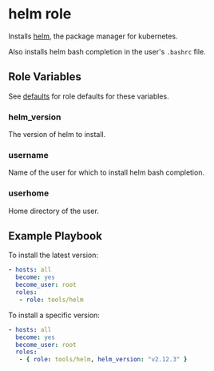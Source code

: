 # helm role

Installs [helm](https://helm.sh/), the package manager for kubernetes.

Also installs helm bash completion in the user's `.bashrc` file.

## Role Variables

See [defaults](defaults/main.yml) for role defaults for these variables.

### helm_version

The version of helm to install.

### username

Name of the user for which to install helm bash completion.

### userhome

Home directory of the user.


## Example Playbook

To install the latest version:

```yaml
- hosts: all
  become: yes
  become_user: root
  roles:
   - role: tools/helm
```

To install a specific version:

```yaml
- hosts: all
  become: yes
  become_user: root
  roles:
   - { role: tools/helm, helm_version: "v2.12.3" }
```
